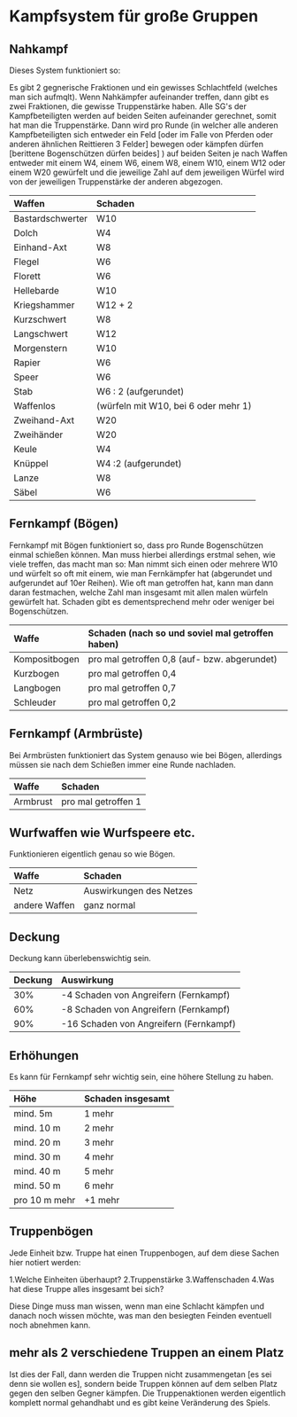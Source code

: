 # Kampfsystem für große Gruppen

## Nahkampf

Dieses System funktioniert so:

Es gibt 2 gegnerische Fraktionen und ein gewisses Schlachtfeld \(welches man sich aufmqlt\). Wenn Nahkämpfer aufeinander treffen, dann gibt es zwei Fraktionen, die gewisse Truppenstärke haben. Alle SG's der Kampfbeteiligten werden auf beiden Seiten aufeinander gerechnet, somit hat man die Truppenstärke. Dann wird pro Runde \(in welcher alle anderen Kampfbeteiligten sich entweder ein Feld \[oder im Falle von Pferden oder anderen ähnlichen Reittieren 3 Felder\] bewegen oder kämpfen dürfen \[berittene Bogenschützen dürfen beides\] \) auf beiden Seiten je nach Waffen entweder mit einem W4, einem W6, einem W8, einem W10, einem W12 oder einem W20 gewürfelt und die jeweilige Zahl auf dem jeweiligen Würfel wird von der jeweiligen Truppenstärke der anderen abgezogen.

| Waffen | Schaden |
| :--- | :--- |
| Bastardschwerter | W10 |
| Dolch | W4 |
| Einhand-Axt | W8 |
| Flegel | W6 |
| Florett | W6 |
| Hellebarde | W10 |
| Kriegshammer | W12 + 2 |
| Kurzschwert | W8 |
| Langschwert | W12 |
| Morgenstern | W10 |
| Rapier | W6 |
| Speer | W6 |
| Stab | W6 : 2 \(aufgerundet\) |
| Waffenlos | \(würfeln mit W10, bei 6 oder mehr 1\) |
| Zweihand-Axt | W20 |
| Zweihänder | W20 |
| Keule | W4 |
| Knüppel | W4 :2 \(aufgerundet\) |
| Lanze | W8 |
| Säbel | W6 |

## Fernkampf \(Bögen\)

Fernkampf mit Bögen funktioniert so, dass pro Runde Bogenschützen einmal schießen können. Man muss hierbei allerdings erstmal sehen, wie viele treffen, das macht man so: Man nimmt sich einen oder mehrere W10 und würfelt so oft mit einem, wie man Fernkämpfer hat \(abgerundet und aufgerundet auf 10er Reihen\). Wie oft man getroffen hat, kann man dann daran festmachen, welche Zahl man insgesamt mit allen malen würfeln gewürfelt hat. Schaden gibt es dementsprechend mehr oder weniger bei Bogenschützen.

| Waffe | Schaden \(nach so und soviel mal getroffen haben\) |
| :--- | :--- |
| Kompositbogen | pro mal getroffen 0,8 \(auf- bzw. abgerundet\) |
| Kurzbogen | pro mal getroffen 0,4 |
| Langbogen | pro mal getroffen 0,7 |
| Schleuder | pro mal getroffen 0,2 |

## Fernkampf \(Armbrüste\)

Bei Armbrüsten funktioniert das System genauso wie bei Bögen, allerdings müssen sie nach dem Schießen immer eine Runde nachladen.

| Waffe | Schaden |
| :--- | :--- |
| Armbrust | pro mal getroffen 1 |

## Wurfwaffen wie Wurfspeere etc.

Funktionieren eigentlich genau so wie Bögen.

| Waffe | Schaden |
| :--- | :--- |
| Netz | Auswirkungen des Netzes |
| andere Waffen | ganz normal |

## Deckung

Deckung kann überlebenswichtig sein.

| Deckung | Auswirkung |
| :--- | :--- |
| 30% | -4 Schaden von Angreifern \(Fernkampf\) |
| 60% | -8 Schaden von Angreifern \(Fernkampf\) |
| 90% | -16 Schaden von Angreifern \(Fernkampf\) |

## Erhöhungen

Es kann für Fernkampf sehr wichtig sein, eine höhere Stellung zu haben.

| Höhe | Schaden insgesamt |
| :--- | :--- |
| mind. 5m | 1 mehr |
| mind. 10 m | 2 mehr |
| mind. 20 m | 3 mehr |
| mind. 30 m | 4 mehr |
| mind. 40 m | 5 mehr |
| mind. 50 m | 6 mehr |
| pro 10 m mehr | +1 mehr |

## Truppenbögen

Jede Einheit bzw. Truppe hat einen Truppenbogen, auf dem diese Sachen hier notiert werden:

1.Welche Einheiten überhaupt? 2.Truppenstärke 3.Waffenschaden 4.Was hat diese Truppe alles insgesamt bei sich?

Diese Dinge muss man wissen, wenn man eine Schlacht kämpfen und danach noch wissen möchte, was man den besiegten Feinden eventuell noch abnehmen kann.

## mehr als 2 verschiedene Truppen an einem Platz

Ist dies der Fall, dann werden die Truppen nicht zusammengetan \[es sei denn sie wollen es\], sondern beide Truppen können auf dem selben Platz gegen den selben Gegner kämpfen. Die Truppenaktionen werden eigentlich komplett normal gehandhabt und es gibt keine Veränderung des Spiels.

